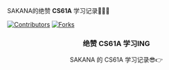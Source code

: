 SAKANA的绝赞 **CS61A** 学习记录🤗🤗🤗

<!-- PROJECT SHIELDS -->
[![Contributors][contributors-shield]][contributors-url]
[![Forks][forks-shield]][forks-url]

<!-- PROJECT LOGO -->
 <h3 align="center">绝赞 CS61A 学习ING</h3>
  <p align="center">
    SAKANA 的 CS61A 学习记录😎👉

<!-- links -->
[contributors-shield]: https://img.shields.io/badge/My_Blog-blue
[contributors-url]: https://littlefish0403.github.io/
[forks-shield]: https://img.shields.io/badge/My_AI_Learning-yellow
[forks-url]: https://github.com/LittleFish0403/AI_Study

